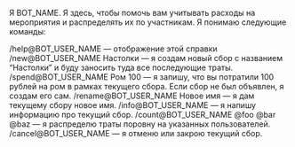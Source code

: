 Я BOT_NAME. Я здесь, чтобы помочь вам учитывать расходы на мероприятия и распределять их по участникам.
Я понимаю следующие команды:

/help@BOT_USER_NAME — отображение этой справки
/new@BOT_USER_NAME Настолки — я создам новый сбор с названием “Настолки” и буду заносить туда все последующие траты.
/spend@BOT_USER_NAME Ром 100 — я запишу, что вы потратили 100 рублей на ром в рамках текущего сбора. Если сбор не был объявлен, я создам его сам.
/rename@BOT_USER_NAME Новое имя — я дам текущему сбору новое имя.
/info@BOT_USER_NAME — я напишу информацию про текущий сбор.
/count@BOT_USER_NAME @foo @bar @baz — я распределю траты поровну на указанных пользователей.
/cancel@BOT_USER_NAME — я отменю или закрою текущий сбор.
